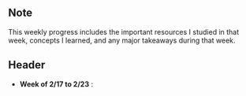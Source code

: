 ## Note
This weekly progress includes the important resources I studied in that week, concepts I learned, and any major takeaways during that week.

## Header
* **Week of 2/17 to 2/23** :
